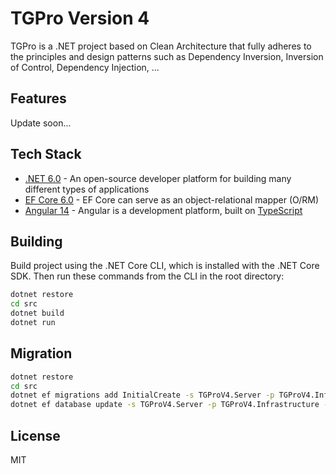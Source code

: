 # TGPro Version 4

TGPro is a .NET project based on Clean Architecture that fully adheres to the principles and design
patterns such as
Dependency Inversion, Inversion of Control, Dependency Injection, ...

## Features

Update soon...

## Tech Stack

- [.NET 6.0](https://learn.microsoft.com/en-us/dotnet/core/whats-new/dotnet-6) - An open-source
  developer platform for
  building many different types of applications
- [EF Core 6.0](https://docs.microsoft.com/en-us/ef/core/) - EF Core can serve as an
  object-relational mapper (O/RM)
- [Angular 14](https://angular.io/start) - Angular is a development platform, built
  on [TypeScript](https://www.typescriptlang.org/)

## Building

Build project using the .NET Core CLI, which is installed with the .NET Core SDK. Then run these
commands from the CLI
in the root directory:

```bash
dotnet restore
cd src
dotnet build
dotnet run
```

## Migration

```bash
dotnet restore
cd src
dotnet ef migrations add InitialCreate -s TGProV4.Server -p TGProV4.Infrastructure -c ApplicationDbContext
dotnet ef database update -s TGProV4.Server -p TGProV4.Infrastructure -c ApplicationDbContext
```

## License

MIT

